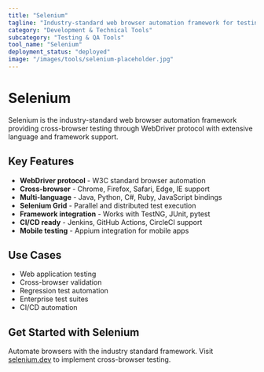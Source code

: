 ```yaml
---
title: "Selenium"
tagline: "Industry-standard web browser automation framework for testing"
category: "Development & Technical Tools"
subcategory: "Testing & QA Tools"
tool_name: "Selenium"
deployment_status: "deployed"
image: "/images/tools/selenium-placeholder.jpg"
---
```


# Selenium

Selenium is the industry-standard web browser automation framework providing cross-browser testing through WebDriver protocol with extensive language and framework support.

## Key Features

- **WebDriver protocol** - W3C standard browser automation
- **Cross-browser** - Chrome, Firefox, Safari, Edge, IE support
- **Multi-language** - Java, Python, C#, Ruby, JavaScript bindings
- **Selenium Grid** - Parallel and distributed test execution
- **Framework integration** - Works with TestNG, JUnit, pytest
- **CI/CD ready** - Jenkins, GitHub Actions, CircleCI support
- **Mobile testing** - Appium integration for mobile apps

## Use Cases

- Web application testing
- Cross-browser validation
- Regression test automation
- Enterprise test suites
- CI/CD automation

## Get Started with Selenium

Automate browsers with the industry standard framework. Visit [selenium.dev](https://www.selenium.dev) to implement cross-browser testing.
